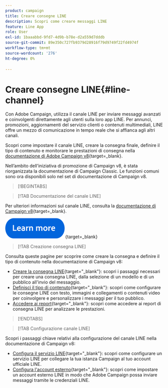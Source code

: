 ```yaml
---
product: campaign
title: Creare consegne LINE
description: Scopri come creare messaggi LINE
feature: Line App
role: User
exl-id: 1baaabbd-9fd7-4d9b-b78e-d2a559d7dddb
source-git-commit: 89e350c727fb9379d28916f79d9749f22fd4974f
workflow-type: tm+mt
source-wordcount: '276'
ht-degree: 0%

---
```


# Creare consegne LINE{#line-channel}

Con Adobe Campaign, utilizza il canale LINE per inviare messaggi avanzati e coinvolgenti direttamente agli utenti sulla loro app LINE. Per annunci, promozioni, aggiornamenti del servizio clienti o contenuti multimediali, LINE offre un mezzo di comunicazione in tempo reale che si affianca agli altri canali.

Scopri come impostare il canale LINE, creare la consegna finale, definire il tipo di contenuto e monitorare le prestazioni di consegna nella [documentazione di Adobe Campaign v8](https://experienceleague.adobe.com/it/docs/campaign/campaign-v8/send/line.md){target=_blank}.

Nell’ambito dell’iniziativa di promozione di Campaign v8, è stata riorganizzata la documentazione di Campaign Classic. Le funzioni comuni sono ora disponibili solo nel set di documentazione di Campaign v8.

>[!BEGINTABS]

>[!TAB Documentazione del canale LINE]

Per ulteriori informazioni sul canale LINE, consulta la [documentazione di Campaign v8](https://experienceleague.adobe.com/en/docs/campaign/campaign-v8/send/line.html){target=_blank}.


[![immagine](../../assets/do-not-localize/learn-more-button.svg)](https://experienceleague.adobe.com/it/docs/campaign/campaign-v8/send/emails/email){target=_blank}


>[!TAB Creazione consegna LINE]

Consulta queste pagine per scoprire come creare la consegna e definire il tipo di contenuto nella documentazione di Campaign v8:

* [Creare la consegna LINE](https://experienceleague.adobe.com/it/docs/campaign/campaign-v8/send/line.md#creating-the-delivery){target="_blank"}: scopri i passaggi necessari per creare una consegna LINE, dalla selezione di un modello e di un pubblico all&#39;invio del messaggio.
* [Definisci il tipo di contenuto](https://experienceleague.adobe.com/it/docs/campaign/campaign-v8/send/line.md#defining-the-content){target="_blank"}: scopri come configurare le consegne LINE con testo, immagini e collegamenti o contenuti video per coinvolgere e personalizzare i messaggi per il tuo pubblico.
* [Accedere ai report](https://experienceleague.adobe.com/it/docs/campaign/campaign-v8/send/line.md#accessing-reports){target="_blank"}: scopri come accedere ai report di consegna LINE per analizzare le prestazioni.


>[!ENDTABS]



>[!TAB Configurazione canale LINE]

Scopri i passaggi chiave relativi alla configurazione del canale LINE nella documentazione di Campaign v8:

* [Configura il servizio LINE](https://experienceleague.adobe.com/it/docs/campaign/campaign-v8/send/line.md#configure-line-service){target="_blank"}: scopri come configurare un servizio LINE per collegare la tua istanza Campaign al tuo account ufficiale LINE.
* [Configura l&#39;account esterno](https://experienceleague.adobe.com/it/docs/campaign/campaign-v8/send/line.md#configure-line-external){target="_blank"}: scopri come impostare un account esterno LINE in modo che Adobe Campaign possa inviare messaggi tramite le credenziali LINE.

